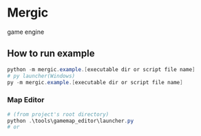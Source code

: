 # Mergic

game engine

## How to run example

```ps1
python -m mergic.example.[executable dir or script file name]
# py launcher(Windows)
py -m mergic.example.[executable dir or script file name]
```

### Map Editor

```ps1
# (from project's root directory)
python .\tools\gamemap_editor\launcher.py
# or
```
